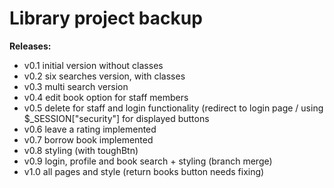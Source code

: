 # Library project backup

**Releases:**
- v0.1 initial version without classes
- v0.2 six searches version, with classes
- v0.3 multi search version
- v0.4 edit book option for staff members
- v0.5 delete for staff and login functionality (redirect to login page / using $_SESSION["security"] for displayed buttons
- v0.6 leave a rating implemented
- v0.7 borrow book implemented
- v0.8 styling (with toughBtn)
- v0.9 login, profile and book search + styling (branch merge)
- v1.0 all pages and style (return books button needs fixing)